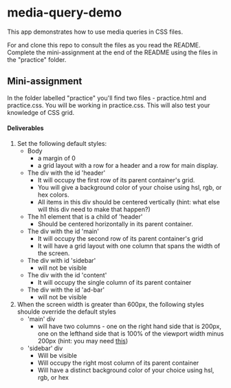 # media-query-demo

This app demonstrates how to use media queries in CSS files. 

For and clone this repo to consult the files as you read the README. Complete the mini-assignment at the end of the README using the files in the "practice" folder.

## Mini-assignment

In the folder labelled "practice" you'll find two files - practice.html and practice.css. You will be working in practice.css. This will also test your knowledge of CSS grid.

#### Deliverables

<ol>
    <li>Set the following default styles:
        <ul>
            <li>Body
                <ul>
                    <li>a margin of 0</li>
                    <li>a grid layout with a row for a header and a row for main display.</li>
                </ul>
            </li>
            <li>The div with the id 'header'
                <ul>
                    <li>It will occupy the first row of its parent container's grid.</li>
                    <li>You will give a background color of your choise using hsl, rgb, or hex colors.</li>
                    <li>All items in this div should be centered vertically (hint: what else will this div need to make that happen?)</li>
                </ul>
            </li>
            <li>The h1 element that is a child of 'header'
                <ul>
                    <li>Should be centered horizontally in its parent container.</li>
                </ul>
            </li>
            <li>The div with the id 'main'
                <ul>
                    <li>It will occupy the second row of its parent container's grid</li>
                    <li>It will have a grid layout with one column that spans the width of the screen.</li>
                </ul>
            </li>
            <li> The div with id 'sidebar'
                <ul>
                    <li>will not be visible</li>
                </ul>
            </li>
            <li>The div with the id 'content'
                <ul>
                    <li>It will occupy the single column of its parent container</li>
                </ul>
            </li>
            <li>The div with the id 'ad-bar'
                <ul>
                    <li>will not be visible</li>
                </ul>
            </li>
        </ul>
    </li>
    <li>When the screen width is greater than 600px, the following styles shoulde override the default styles
        <ul>
            <li>'main' div
                <ul>
                       <li>will have two columns - one on the right hand side that is 200px, one on the lefthand side that is 100% of the viewport width minus 200px (hint: you may need <a href="https://developer.mozilla.org/en-US/docs/Web/CSS/calc">this</a>)</li>
                </ul>
            </li>
            <li>'sidebar' div
                <ul>
                    <li>Will be visible</li>
                    <li>Will occupy the right most column of its parent container</li>
                    <li>Will have a distinct background color of your choice using hsl, rgb, or hex</li>
                </ul>
            </li>
        </ul>
    </li>
</ol>

   

